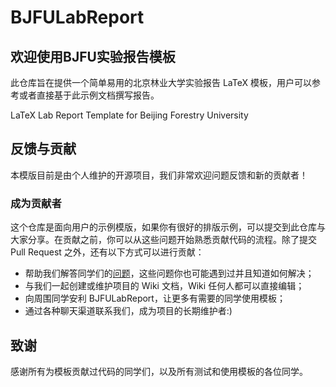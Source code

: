# BJFULabReport

## 欢迎使用BJFU实验报告模板

此仓库旨在提供一个简单易用的北京林业大学实验报告 LaTeX 模板，用户可以参考或者直接基于此示例文档撰写报告。

LaTeX Lab Report Template for Beijing Forestry University

## 反馈与贡献

本模版目前是由个人维护的开源项目，我们非常欢迎问题反馈和新的贡献者！

### 成为贡献者
这个仓库是面向用户的示例模版，如果你有很好的排版示例，可以提交到此仓库与大家分享。在贡献之前，你可以从这些问题开始熟悉贡献代码的流程。除了提交 Pull Request 之外，还有以下方式可以进行贡献：

+ 帮助我们解答同学们的[问题](https://github.com/DeeDive/BJFULabReport/issues)，这些问题你也可能遇到过并且知道如何解决；
+ 与我们一起创建或维护项目的 Wiki 文档，Wiki 任何人都可以直接编辑；
+ 向周围同学安利 BJFULabReport，让更多有需要的同学使用模板；
+ 通过各种聊天渠道联系我们，成为项目的长期维护者:)

## 致谢
感谢所有为模板贡献过代码的同学们，以及所有测试和使用模板的各位同学。
